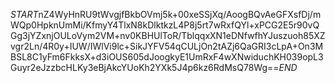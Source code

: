 $START$nZ4WyHnRU9tWvgjfBkbOVmj5k+00xeSSjXq/AoogBQvAeGFXsfDj/mWQp0HpknUmMi/KfmyY4TlxN8kDlktkzL4P8j5rt7wRxfQYl+xPCG2E5r90vQGg3jYZxnjOULoVym2VM+nv0KBHUlToR/TblqqxXN1eDNfwfhYJuszuoh85XZvgr2Ln/4R0y+IUW/IWlVi9lc+SikJYFV54qCULjOn2tAZj6QaGRI3cLpA+On3MBSL8C1yFm6FkksX+d3iOUS605dJoogkyE1UmRxF4wXNwiduchKH039opL3Guyr2eJzzbcHLKy3eBjAkcYUoKh2YXk5J4p6kz6RdMsQ78Wg==$END$